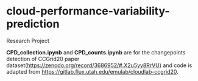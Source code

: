 # cloud-performance-variability-prediction
Research Project

**CPD_collection.ipynb** and **CPD_counts.ipynb** are for the changepoints detection of CCGrid20 paper dataset(https://zenodo.org/record/3686952/#.X2u5yy8RrVU) and code is adapted from https://gitlab.flux.utah.edu/emulab/cloudlab-ccgrid20.
